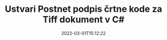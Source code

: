 ---
############################# Static ############################
layout: "auto-gen-signature"
date: 2022-03-01T15:12:22
draft: false
operation: Sign
signaturetype: Barcode
codetype: Postnet
fileformat: Tiff
productName: .NET
lang: sl
productCode: net
otherformats: pdf doc docx docm dot dotm dotx odt ott rtf xls xlsx xlsm xlsb csv ods ots xltx xltm ppt pptx pps ppsx odp otp potx potm pptm ppsm png jpg bmp gif tiff svg webp wmf
breadcrumb: Put  Barcode signature on Tiff for C#

############################# Head ############################
head_title: "eSign Tiff dokument s črtno kodo Postnet v C#"
head_description: "Ustvarite podpis črtne kode Postnet in ga postavite na dokument Tiff z .NET z nekaj vrsticami kode. Uporabite API za podpis dokumentov GroupDocs za podpisovanje različnih formatov datotek."

############################# Header ############################
title: "Ustvari Postnet podpis črtne kode za Tiff dokument v C#"
description: "e-Podpišite svoje Tiff poslovne dokumente s črtno kodo Postnet. Hitro in preprosto ustvarite podpis črtne kode z nekaj vrsticami kode za nastavitev možnosti podpisovanja."
bg_image: "https://cms.admin.containerize.com/templates/aspose/App_Themes/V3/images/bg/header1.png"
bg_overlay: false
button:
    enable: true

############################# SubMenu ############################
submenu:
    enable: true

    left:
        img_alt: "GroupDocs.Signature for .NET"
        image: "https://cms.admin.containerize.com/templates/groupdocs/images/product-logos/90x90-noborder/groupdocs-signature-net.png"
        product: "GroupDocs.Signature"
        platform: ".NET"



############################# About ############################
about:
    enable: true
    title: "O API-ju za podpise črtne kode GroupDocs.Signature for .NET."
    content: |
        [GroupDocs.Signature for .NET](https://products.groupdocs.com/signature/net/) je hiter in preprost API za upravljanje e-podpisovanja digitalnih dokumentov z uporabo vrst črtne kode, kot so UPCA, UPCE, EAN13, EAN14, Code39, Code39Extended, Code128, Codabar, Postnet, ISBN , ITF14 in mnogi drugi. Stranke lahko preprosto ustvarijo črtne kode z zahtevanim besedilom in jih dodajo v PDF, dokumente Microsoft Office Words, delovne zvezke Microsoft Office Excel, predstavitve MS PowerPoint, datoteke Adobe Photoshop in različne formate slik. Črtne kode v dokumentih je mogoče posodobiti, iskati, preveriti, izbrisati ali predogledati. Poleg tega je podprto prilagajanje črtnih kod.
    

############################# Steps ############################
steps:
    enable: true
    title_left: "Koraki za podpis Tiff z Barcode v C#"
    content_left: |
        [GroupDocs.Signature for .NET](https://products.groupdocs.com/signature/net/) omogoča hitro in enostavno podpisovanje dokumentov Tiff s podpisi Barcode.
        
        * Ustvarite primerek razreda podpisa, ki zagotavlja datoteko Tiff, ki naj bi se podpisala kot pot ali pomnilniški tok
        * Instanciirajte razred SignOptions in nastavite vse zahtevane podatke.
        * Prikličite metodo Signature.Sign(), ki posreduje izhodno datoteko Tiff ali pomnilniški tok

    title_right: " Sistemske zahteve"
    content_right: |
        GroupDocs.Signature for .NET so podprti na vseh glavnih platformah in operacijskih sistemih. Preden izvedete spodnjo kodo, se prepričajte, da imate v sistemu nameščene naslednje predpogoje.

        * Operacijski sistemi: Microsoft Windows, Linux, MacOS
        * Razvojna okolja: Microsoft Visual Studio, Xamarin, MonoDevelop
        * Frameworks: .NET Framework, .NET Standard, .NET Core, Mono
        * Pridobite najnovejši GroupDocs.Signature for .NET iz [Nuget](https://www.nuget.org/packages/groupdocs.signature)
         
    code: |
        ```csharp    
        
        // Set up input Tiff file
        string filePath = "input.tiff";
        // Set up output file
        string outputFilePath = "output.tiff";

        // Instantiate Signature for input file
        using (var signature = new GroupDocs.Signature.Signature(filePath))
        {
                // create barcode option with predefined barcode text
                var options = new BarcodeSignOptions("BC12345678")
                {
                    // setup Barcode encoding type
                    EncodeType = BarcodeTypes.Postnet,

                    // set signature position
                    Left = 50,
                    Top = 50,
                    Width = 200,
                    Height = 50                                        
                };
                
                // sign Tiff document
                SignResult result = signature.Sign(outputFilePath, options);
        }

        ```

############################# Demos ############################
demos:
    enable: true
    title: "Podpisovanje dokumentov Tiff z Barcode Live Demo"
    content: |
       Takoj zdaj podpišite datoteko Tiff z različnimi podpisi, tako da obiščete spletno mesto [GroupDocs.Signature App](https://products.groupdocs.app/signature/family). Brezplačna spletna predstavitev čaka na vas.

        
############################# About Formats ############################
about_formats:
    enable: true
    format:
        # format loop
        - icon: "fas fa-barcode"
          title: "About Postnet Barcode"
          content: |
            POSTNET (Postal Numeric Encoding Technique) je simbologija črtne kode, ki jo Poštna služba Združenih držav uporablja za pomoč pri usmerjanju pošte.
          characterset: |
             Številske številke (0-9).
          textcapacity: |
             Do 11 znakov.
          image: |
             iVBORw0KGgoAAAANSUhEUgAAACcAAAAjCAYAAAAXMhMjAAAAAXNSR0IArs4c6QAAAARnQU1BAACxjwv8YQUAAAAJcEhZcwAADsMAAA7DAcdvqGQAAACeSURBVFhH7c7BCkMxEELR/P9Pp1LoRrCXpi4Cbw5kIRKZtS82x52a407Ncae+HrfWer8Pyr+i/3NcQv/nuIT+z3EJ/X/Ocf9mlxuhsXZ2uREaa2eXG6Gxdna5ERprZ5cbobF2drkRGmtnlxuhsXZ2uREaa2eXG6Gxdna5ERprZ5cbobF2drkRGmtnlxuhsXZ2ubnAHHdqjjt18XF7vwDevzbHqsQWPwAAAABJRU5ErkJggg==

          link: ""

############################# More Formats ############################
more_formats:
    enable: true
    title: "Drugi podprti podpisi Barcode za C#"
    content: |
        "Tiff lahko podpišete tudi z drugimi vrstami podpisov. Oglejte si spodnji seznam."
    format: 
        
       
back_to_top:
    enable: true
---